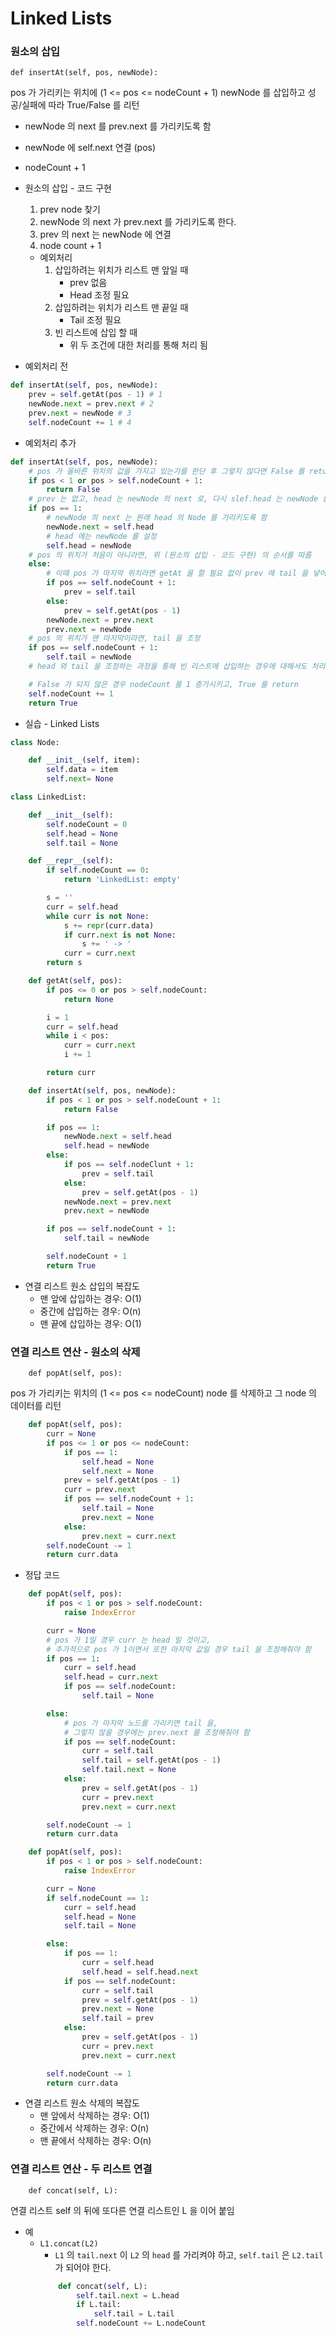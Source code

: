 # Linked Lists

### 원소의 삽입

```
def insertAt(self, pos, newNode):
```

pos 가 가리키는 위치에 (1 <= pos <= nodeCount + 1)
newNode 를 삽입하고
성공/실패에 따라 True/False 를 리턴

- newNode 의 next 를 prev.next 를 가리키도록 함
- newNode 에 self.next 연결 (pos)
- nodeCount + 1

- 원소의 삽입 - 코드 구현

  1. prev node 찾기
  2. newNode 의 next 가 prev.next 를 가리키도록 한다.
  3. prev 의 next 는 newNode 에 연결
  4. node count + 1

  - 예외처리
    1. 삽입하려는 위치가 리스트 맨 앞일 때
       - prev 없음
       - Head 조정 필요
    2. 삽입하려는 위치가 리스트 맨 끝일 때
       - Tail 조정 필요
    3. 빈 리스트에 삽입 할 때
       - 위 두 조건에 대한 처리를 통해 처리 됨

- 예외처리 전

```py
def insertAt(self, pos, newNode):
    prev = self.getAt(pos - 1) # 1
    newNode.next = prev.next # 2
    prev.next = newNode # 3
    self.nodeCount += 1 # 4
```

- 예외처리 추가

```py
def insertAt(self, pos, newNode):
    # pos 가 올바른 위치의 값을 가지고 있는가를 판단 후 그렇지 않다면 False 를 return
    if pos < 1 or pos > self.nodeCount + 1:
        return False
    # prev 는 없고, head 는 newNode 의 next 로, 다시 slef.head 는 newNode 를 가리키도록 한다.
    if pos == 1:
        # newNode 의 next 는 원래 head 의 Node 를 가리키도록 함
        newNode.next = self.head
        # head 에는 newNode 를 설정
        self.head = newNode
    # pos 의 위치가 처음이 아니라면, 위 (원소의 삽입 - 코드 구현) 의 순서를 따름
    else:
        # 이때 pos 가 마지막 위치라면 getAt 을 할 필요 없이 prev 에 tail 을 넣어주면 된다.
        if pos == self.nodeCount + 1:
            prev = self.tail
        else:
            prev = self.getAt(pos - 1)
        newNode.next = prev.next
        prev.next = newNode
    # pos 의 위치가 맨 마지막이라면, tail 을 조정
    if pos == self.nodeCount + 1:
        self.tail = newNode
    # head 와 tail 을 조정하는 과정을 통해 빈 리스트에 삽입하는 경우에 대해서도 처리가 가능 함

    # False 가 되지 않은 경우 nodeCount 를 1 증가시키고, True 를 return
    self.nodeCount += 1
    return True
```

- 실습 - Linked Lists

```py
class Node:

    def __init__(self, item):
        self.data = item
        self.next= None

class LinkedList:

    def __init__(self):
        self.nodeCount = 0
        self.head = None
        self.tail = None

    def __repr__(self):
        if self.nodeCount == 0:
            return 'LinkedList: empty'

        s = ''
        curr = self.head
        while curr is not None:
            s += repr(curr.data)
            if curr.next is not None:
                s += ' -> '
            curr = curr.next
        return s

    def getAt(self, pos):
        if pos <= 0 or pos > self.nodeCount:
            return None

        i = 1
        curr = self.head
        while i < pos:
            curr = curr.next
            i += 1

        return curr

    def insertAt(self, pos, newNode):
        if pos < 1 or pos > self.nodeCount + 1:
            return False

        if pos == 1:
            newNode.next = self.head
            self.head = newNode
        else:
            if pos == self.nodeClunt + 1:
                prev = self.tail
            else:
                prev = self.getAt(pos - 1)
            newNode.next = prev.next
            prev.next = newNode

        if pos == self.nodeCount + 1:
            self.tail = newNode

        self.nodeCount + 1
        return True
```

- 연결 리스트 원소 삽입의 복잡도
  - 맨 앞에 삽입하는 경우: O(1)
  - 중간에 삽입하는 경우: O(n)
  - 맨 끝에 삽입하는 경우: O(1)

### 연결 리스트 연산 - 원소의 삭제

```
    def popAt(self, pos):
```

pos 가 가리키는 위치의 (1 <= pos <= nodeCount)
node 를 삭제하고
그 node 의 데이터를 리턴

```py
    def popAt(self, pos):
        curr = None
        if pos <= 1 or pos <= nodeCount:
            if pos == 1:
                self.head = None
                self.next = None
            prev = self.getAt(pos - 1)
            curr = prev.next
            if pos == self.nodeCount + 1:
                self.tail = None
                prev.next = None
            else:
                prev.next = curr.next
        self.nodeCount -= 1
        return curr.data
```

- 정답 코드

```py
    def popAt(self, pos):
        if pos < 1 or pos > self.nodeCount:
            raise IndexError

        curr = None
        # pos 가 1일 경우 curr 는 head 일 것이고,
        # 추가적으로 pos 가 1이면서 또한 마지막 값일 경우 tail 을 조정해줘야 함
        if pos == 1:
            curr = self.head
            self.head = curr.next
            if pos == self.nodeCount:
                self.tail = None

        else:
            # pos 가 마지막 노드를 가리키면 tail 을,
            # 그렇지 않을 경우에는 prev.next 를 조정해줘야 함
            if pos == self.nodeCount:
                curr = self.tail
                self.tail = self.getAt(pos - 1)
                self.tail.next = None
            else:
                prev = self.getAt(pos - 1)
                curr = prev.next
                prev.next = curr.next

        self.nodeCount -= 1
        return curr.data
```

```py
    def popAt(self, pos):
        if pos < 1 or pos > self.nodeCount:
            raise IndexError

        curr = None
        if self.nodeCount == 1:
            curr = self.head
            self.head = None
            self.tail = None

        else:
            if pos == 1:
                curr = self.head
                self.head = self.head.next
            if pos == self.nodeCount:
                curr = self.tail
                prev = self.getAt(pos - 1)
                prev.next = None
                self.tail = prev
            else:
                prev = self.getAt(pos - 1)
                curr = prev.next
                prev.next = curr.next

        self.nodeCount -= 1
        return curr.data
```

- 연결 리스트 원소 삭제의 복잡도
  - 맨 앞에서 삭제하는 경우: O(1)
  - 중간에서 삭제하는 경우: O(n)
  - 맨 끝에서 삭제하는 경우: O(n)

### 연결 리스트 연산 - 두 리스트 연결

```
    def concat(self, L):
```

연결 리스트 self 의 뒤에
또다른 연결 리스트인 L 을 이어 붙임

- 예
  - `L1.concat(L2)`
    - `L1` 의 `tail.next` 이 `L2` 의 `head` 를 가리켜야 하고, `self.tail` 은 `L2.tail` 가 되어야 한다.
    ```py
        def concat(self, L):
            self.tail.next = L.head
            if L.tail:
                self.tail = L.tail
            self.nodeCount += L.nodeCount
    ```
